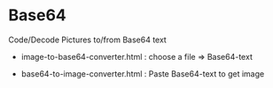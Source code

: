 # Base64

Code/Decode Pictures to/from Base64 text

* image-to-base64-converter.html : choose a file => Base64-text

* base64-to-image-converter.html : Paste Base64-text to get image
